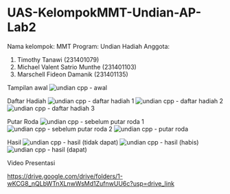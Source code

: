 # UAS-KelompokMMT-Undian-AP-Lab2

Nama kelompok: MMT
Program: Undian Hadiah
Anggota: 
1. Timothy Tanawi (231401079)
2. Michael Valent Satrio Munthe (231401103)
3. Marschell Fideon Damanik (231401135)

Tampilan awal
![undian cpp - awal](https://github.com/TimothyTanawi231401079/UAS-AP-Lab2/assets/161852217/f49dbe07-aa2e-4fa5-8b2b-08c4d15baa49)

Daftar Hadiah
![undian cpp - daftar hadiah 1](https://github.com/TimothyTanawi231401079/UAS-AP-Lab2/assets/161852217/05f8bf97-18b6-49bd-8409-77e35778e9f9)
![undian cpp - daftar hadiah 2](https://github.com/TimothyTanawi231401079/UAS-AP-Lab2/assets/161852217/95230af7-89d2-4809-a44e-9eafb89a9d52)
![undian cpp - daftar hadiah 3](https://github.com/TimothyTanawi231401079/UAS-AP-Lab2/assets/161852217/6cfac84a-c2ce-48ab-ab45-0b11cf4a8ff9)

Putar Roda
![undian cpp - sebelum putar roda 1](https://github.com/TimothyTanawi231401079/UAS-AP-Lab2/assets/161852217/a1782346-192a-4629-a993-01c2170e69a6)
![undian cpp - sebelum putar roda 2](https://github.com/TimothyTanawi231401079/UAS-AP-Lab2/assets/161852217/9f5718fc-1f4f-4b60-836c-2b8248006f90)
![undian cpp - putar roda](https://github.com/TimothyTanawi231401079/UAS-AP-Lab2/assets/161852217/8c5a2859-c6a8-4d3a-8b51-759aecdcc451)

Hasil
![undian cpp - hasil (tidak dapat)](https://github.com/TimothyTanawi231401079/UAS-AP-Lab2/assets/161852217/53688f2b-42ed-4567-8cf1-2213dbdd9e1d)
![undian cpp - hasil (habis)](https://github.com/TimothyTanawi231401079/UAS-AP-Lab2/assets/161852217/6fee0e3e-6e88-4eb0-bdb8-ddc9de10cc7a)
![undian cpp - hasil (dapat)](https://github.com/TimothyTanawi231401079/UAS-AP-Lab2/assets/161852217/d10beb34-f7fb-40f4-90f7-a18d87809b44)

Video Presentasi

https://drive.google.com/drive/folders/1-wKCG8_nQLbWTnXLnwWsMd1ZufnwUU6c?usp=drive_link
